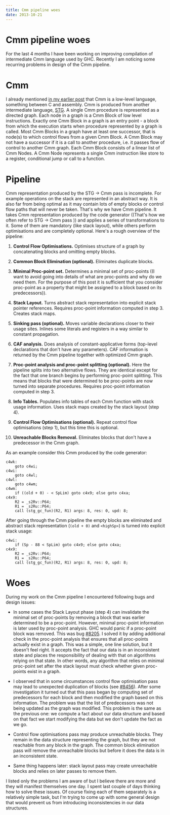 ```yaml
---
title: Cmm pipeline woes
date: 2013-10-21
---
```


Cmm pipeline woes
=================

For the last 4 months I have been working on improving compilation of
intermediate Cmm language used by GHC. Recently I am noticing some recurring
problems in design of the Cmm pipeline.

Cmm
===

I already mentioned [in my earlier post](/posts/2013-10-06-let-no-escape.html)
that Cmm is a low-level language, something between C and assembly. Cmm is
produced from another intermediate language,
[STG](/posts/2013-06-13-getting-friendly-with-stg.html).  A single Cmm procedure
is represented as a directed graph. Each node in a graph is a Cmm Block of low
level instructions. Exactly one Cmm Block in a graph is an entry point - a block
from which the execution starts when procedure represented by a graph is
called. Most Cmm Blocks in a graph have at least one successor, that is node(s)
to which control flows from a given Cmm Block. A Cmm Block may not have a
successor if it is a call to another procedure, i.e. it passes flow of control
to another Cmm graph. Each Cmm Block consists of a linear list of Cmm Nodes. A
Cmm Node represents a single Cmm instruction like store to a register,
conditional jump or call to a function.

Pipeline
========

Cmm representation produced by the STG -> Cmm pass is incomplete. For example
operations on the stack are represented in an abstract way. It is also far from
being optimal as it may contain lots of empty blocks or control flow paths that
will never be taken. That's why we have Cmm pipeline. It takes Cmm
representation produced by the code generator ((That's how we often refer to STG
-> Cmm pass )) and applies a series of transformations to it. Some of them are
mandatory (like stack layout), while others perform optimisations and are
completely optional. Here's a rough overview of the pipeline:

  1. **Control Flow Optimisations.** Optimises structure of a graph by
     concatenating blocks and omitting empty blocks.

  2. **Common Block Elimination (optional).** Eliminates duplicate blocks.

  3. **Minimal Proc-point set.** Determines a minimal set of proc-points ((I
     want to avoid going into details of what are proc-points and why do we need
     them. For the purpose of this post it is sufficient that you consider
     proc-point as a property that might be assigned to a block based on its
     predecessors)).

  4. **Stack Layout.** Turns abstract stack representation into explicit stack
     pointer references. Requires proc-point information computed in step 3.
     Creates stack maps.

  5. **Sinking pass (optional).** Moves variable declarations closer to their
     usage sites. Inlines some literals and registers in a way similar to
     constant propagation.

  6. **CAF analysis.** Does analysis of constant-applicative forms (top-level
     declarations that don't have any parameters). CAF information is returned
     by the Cmm pipeline together with optimized Cmm graph.

  7. **Proc-point analysis and proc-point splitting (optional).** Here the
     pipeline splits into two alternative flows. They are identical except for
     the fact that one branch begins by performing proc-point splitting. This
     means that blocks that were determined to be proc-points are now turned
     into separate procedures. Requires proc-point information computed in step
     3.

  8. **Info Tables.** Populates info tables of each Cmm function with stack
     usage information. Uses stack maps created by the stack layout (step 4).

  9. **Control Flow Optimisations (optional).** Repeat control flow
     optimisations (step 1), but this time this is optional.

  10. **Unreachable Blocks Removal.** Eliminates blocks that don't have a
      predecessor in the Cmm graph.

As an example consider this Cmm produced by the code generator:

```
c4wk:
    goto c4wi;
c4wi:
    goto c4wl;
c4wl:
    goto c4wm;
c4wm:
    if ((old + 0) - < SpLim) goto c4x9; else goto c4xa;
c4x9:
    R2 = _s2Rv::P64;
    R1 = _s2Ru::P64;
    call (stg_gc_fun)(R2, R1) args: 8, res: 0, upd: 8;
```

After going through the Cmm pipeline the empty blocks are eliminated and
abstract stack representation (`(old + 0)` and `<highSp>`) is turned into
explicit stack usage:

```
c4wi:
    if (Sp - 88 < SpLim) goto c4x9; else goto c4xa;
c4x9:
    R2 = _s2Rv::P64;
    R1 = _s2Ru::P64;
    call (stg_gc_fun)(R2, R1) args: 8, res: 0, upd: 8;
```

Woes
====

During my work on the Cmm pipeline I encountered following bugs and design
issues:

  - In some cases the Stack Layout phase (step 4) can invalidate the minimal set
    of proc-points by removing a block that was earlier determined to be a
    proc-point. However, minimal proc-point information is later used by
    proc-point analysis. GHC would panic if a proc-point block was removed. This
    was bug [#8205](http://ghc.haskell.org/trac/ghc/ticket/8205). I solved it by
    adding additional check in the proc-point analysis that ensures that all
    proc-points actually exist in a graph. This was a simple, one line solution,
    but it doesn't feel right. It accepts the fact that our data is in an
    inconsistent state and places the responsibility of dealing with that on
    algorithms relying on that state. In other words, any algorithm that relies
    on minimal proc-point set after the stack layout must check whether given
    proc-points exist in a graph.

  - I observed that in some circumstances control flow optimisation pass may
    lead to unexpected duplication of blocks (see
    [#8456](http://ghc.haskell.org/trac/ghc/ticket/8456)). After some
    investigation it turned out that this pass began by computing set of
    predecessors for each block and then modified the graph based on this
    information. The problem was that the list of predecessors was not being
    updated as the graph was modified. This problem is the same as the previous
    one: we compute a fact about our data structure and based on that fact we
    start modifying the data but we don't update the fact as we go.

  - Control flow optimisations pass may produce unreachable blocks. They remain
    in the data structure representing the graph, but they are not reachable
    from any block in the graph. The common block elimination pass will remove
    the unreachable blocks but before it does the data is in an inconsistent
    state.

  - Same thing happens later: stack layout pass may create unreachable blocks
    and relies on later passes to remove them.

I listed only the problems I am aware of but I believe there are more and they
will manifest themselves one day. I spent last couple of days thinking how to
solve these issues. Of course fixing each of them separately is a relatively
simple task, but I'm trying to come up with some general design that would
prevent us from introducing inconsistencies in our data structures.

